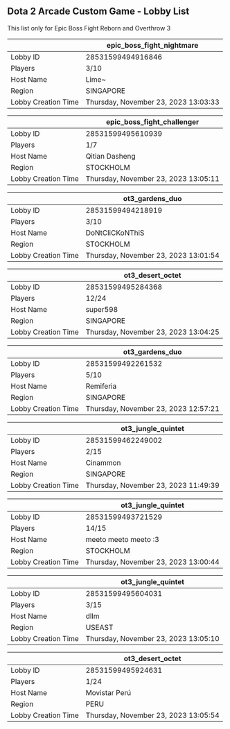 ## Dota 2 Arcade Custom Game - Lobby List

This list only for Epic Boss Fight Reborn and Overthrow 3

|  | epic_boss_fight_nightmare |
| ------ | ------ |
| Lobby ID | 28531599494916846 |
| Players | 3/10 |
| Host Name | Lime~ |
| Region | SINGAPORE |
| Lobby Creation Time | Thursday, November 23, 2023 13:03:33 |


|  | epic_boss_fight_challenger |
| ------ | ------ |
| Lobby ID | 28531599495610939 |
| Players | 1/7 |
| Host Name | Qitian Dasheng |
| Region | STOCKHOLM |
| Lobby Creation Time | Thursday, November 23, 2023 13:05:11 |


|  | ot3_gardens_duo |
| ------ | ------ |
| Lobby ID | 28531599494218919 |
| Players | 3/10 |
| Host Name | DoNtCliCKoNThiS |
| Region | STOCKHOLM |
| Lobby Creation Time | Thursday, November 23, 2023 13:01:54 |


|  | ot3_desert_octet |
| ------ | ------ |
| Lobby ID | 28531599495284368 |
| Players | 12/24 |
| Host Name | super598 |
| Region | SINGAPORE |
| Lobby Creation Time | Thursday, November 23, 2023 13:04:25 |


|  | ot3_gardens_duo |
| ------ | ------ |
| Lobby ID | 28531599492261532 |
| Players | 5/10 |
| Host Name | Remiferia |
| Region | SINGAPORE |
| Lobby Creation Time | Thursday, November 23, 2023 12:57:21 |


|  | ot3_jungle_quintet |
| ------ | ------ |
| Lobby ID | 28531599462249002 |
| Players | 2/15 |
| Host Name | Cinammon |
| Region | SINGAPORE |
| Lobby Creation Time | Thursday, November 23, 2023 11:49:39 |


|  | ot3_jungle_quintet |
| ------ | ------ |
| Lobby ID | 28531599493721529 |
| Players | 14/15 |
| Host Name | meeto meeto meeto :3 |
| Region | STOCKHOLM |
| Lobby Creation Time | Thursday, November 23, 2023 13:00:44 |


|  | ot3_jungle_quintet |
| ------ | ------ |
| Lobby ID | 28531599495604031 |
| Players | 3/15 |
| Host Name | dllm |
| Region | USEAST |
| Lobby Creation Time | Thursday, November 23, 2023 13:05:10 |


|  | ot3_desert_octet |
| ------ | ------ |
| Lobby ID | 28531599495924631 |
| Players | 1/24 |
| Host Name | Movistar Perú |
| Region | PERU |
| Lobby Creation Time | Thursday, November 23, 2023 13:05:54 |


